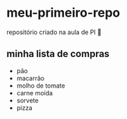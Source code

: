# meu-primeiro-repo
repositório criado na aula de PI 🙂

## minha lista de compras 
- pão
- macarrão
- molho de tomate
- carne moída
- sorvete
- pizza
